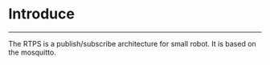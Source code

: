 # Introduce
---
The RTPS is a publish/subscribe architecture for small robot. It is based on the mosquitto.
